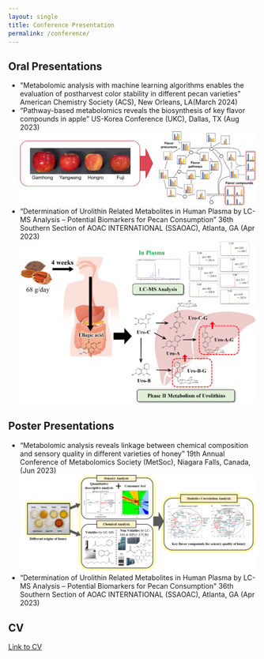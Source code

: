 ```yaml
---
layout: single
title: Conference Presentation
permalink: /conference/
---
```


## Oral Presentations

* "Metabolomic analysis with machine learning algorithms enables the evaluation of postharvest color stability in different pecan varieties”
American Chemistry Society (ACS), New Orleans, LA(March 2024)
* “Pathway-based metabolomics reveals the biosynthesis of key flavor compounds in apple”
US-Korea Conference (UKC), Dallas, TX (Aug 2023)
![presentation](assets/images/apple_flavor.jpg)
* “Determination of Urolithin Related Metabolites in Human Plasma by LC-MS Analysis – Potential Biomarkers for Pecan Consumption”
36th Southern Section of AOAC INTERNATIONAL (SSAOAC), Atlanta, GA (Apr 2023)
![presentation](assets/images/pecan.jpg)

## Poster Presentations
* “Metabolomic analysis reveals linkage between chemical composition and sensory quality in different varieties of honey”
19th Annual Conference of Metabolomics Society (MetSoc), Niagara Falls, Canada, (Jun 2023)
![presentation](assets/images/honey.jpg)
* “Determination of Urolithin Related Metabolites in Human Plasma by LC-MS Analysis – Potential Biomarkers for Pecan Consumption"
36th Southern Section of AOAC INTERNATIONAL (SSAOAC), Atlanta, GA (Apr 2023)


## CV
[Link to CV](../files/CV_minjeong_kang.pdf)

